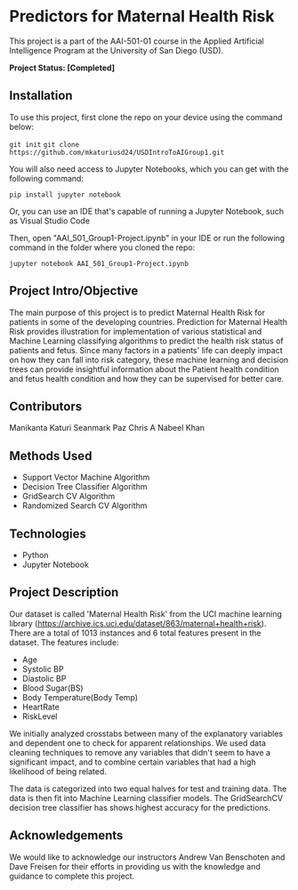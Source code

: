 # **Predictors for Maternal Health Risk**

This project is a part of the AAI-501-01 course in the Applied Artificial Intelligence Program at the
University of San Diego (USD).

**Project Status: [Completed]**

## **Installation**
To use this project, first clone the repo on your device using the command below:

`git init`
`git clone https://github.com/mkaturiusd24/USDIntroToAIGroup1.git`

You will also need access to Jupyter Notebooks, which you can get with the following command:

`pip install jupyter notebook`

Or, you can use an IDE that's capable of running a Jupyter Notebook, such as Visual Studio Code

Then, open "AAI_501_Group1-Project.ipynb" in your IDE or run the following command in the folder where you cloned the repo:

`jupyter notebook AAI_501_Group1-Project.ipynb`

## Project Intro/Objective
The main purpose of this project is to predict Maternal Health Risk for patients in some of the developing countries. 
Prediction for Maternal Health Risk provides illustration for implementation of various statistical and Machine Learning classifying algorithms to predict the health risk status of patients and fetus. 
Since many factors in a patients' life can deeply impact on how they can fall into risk category, these machine learning and decision trees can provide insightful information about the Patient health condition and fetus health condition and how they can be supervised for better care.

## Contributors
Manikanta Katuri
Seanmark Paz
Chris A
Nabeel Khan

## Methods Used
- Support Vector Machine Algorithm
- Decision Tree Classifier Algorithm
- GridSearch CV Algorithm
- Randomized Search CV Algorithm

## Technologies
- Python
- Jupyter Notebook

## Project Description
Our dataset is called 'Maternal Health Risk' from the UCI machine learning library (https://archive.ics.uci.edu/dataset/863/maternal+health+risk).
There are a total of 1013 instances and 6 total features present in the dataset. The features include:
- Age
- Systolic BP
- Diastolic BP
- Blood Sugar(BS)
- Body Temperature(Body Temp)
- HeartRate
- RiskLevel

We initially analyzed crosstabs between many of the explanatory variables and dependent one to check for apparent relationships. We used data cleaning techniques to remove any 
variables that didn't seem to have a significant impact, and to combine certain variables that had a high likelihood of being related. 

The data is categorized into two equal halves for test and training data. The data is then fit into Machine Learning classifier models. The GridSearchCV decision tree classifier has shows highest accuracy for the predictions.

## Acknowledgements
We would like to acknowledge our instructors Andrew Van Benschoten and Dave Freisen for their efforts in providing us with the knowledge and guidance to complete this
project.
